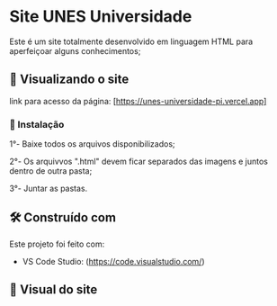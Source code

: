 # Site UNES Universidade

Este é um site totalmente desenvolvido em linguagem HTML para aperfeiçoar alguns conhecimentos;

## 🚀 Visualizando o site

link para acesso da página: [https://unes-universidade-pi.vercel.app]

### 🔧 Instalação

1°- Baixe todos os arquivos disponibilizados;

2°- Os arquivvos ".html" devem ficar separados das imagens e juntos dentro de outra pasta;

3°- Juntar as pastas.

## 🛠️ Construído com

Este projeto foi feito com:

* VS Code Studio: (https://code.visualstudio.com/)

## 📸 Visual do site


